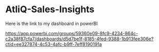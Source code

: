 # AtliQ-Sales-Insights

Here is the link to my dashboard in powerBI 

https://app.powerbi.com/groups/59360e09-8fc9-4234-864c-c2a38f87cfa7/dashboards/d5d7be1f-8185-4fed-9388-1b913fee306e?ctid=ee327874-4c53-4afc-b9ff-7eff8190191a

